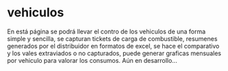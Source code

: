 # vehiculos
En está página se podrá llevar el contro de los vehiculos de una forma simple y sencilla, se capturan tickets de carga de combustible, resumenes generados por el distribuidor en formatos de excel, se hace el comparativo y los vales extraviados o no capturados, puede generar graficas mensuales por vehiculo para valorar los consumos. Aún en desarrollo...

